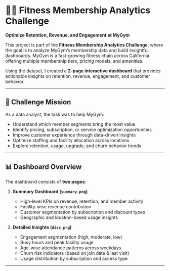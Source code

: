 # 🏋️‍♂️ Fitness Membership Analytics Challenge  
**Optimize Retention, Revenue, and Engagement at MyGym**

This project is part of the **Fitness Membership Analytics Challenge**, where the goal is to analyze MyGym’s membership data and build insightful dashboards. MyGym is a fast-growing fitness chain across California offering multiple membership tiers, pricing models, and amenities.  

Using the dataset, I created a **2-page interactive dashboard** that provides actionable insights on retention, revenue, engagement, and customer behavior.  

---

## 🎯 Challenge Mission
As a data analyst, the task was to help MyGym:
- Understand which member segments bring the most value  
- Identify pricing, subscription, or service optimization opportunities  
- Improve customer experience through data-driven insights  
- Optimize staffing and facility allocation across locations  
- Explore retention, usage, upgrade, and churn behavior trends  

---

## 📊 Dashboard Overview
The dashboard consists of **two pages**:

1. **Summary Dashboard (`summary.png`)**  
   - High-level KPIs on revenue, retention, and member activity  
   - Facility-wise revenue contribution  
   - Customer segmentation by subscription and discount types  
   - Geographic and location-based usage insights  

2. **Detailed Insights (`disc.png`)**  
   - Engagement segmentation (high, moderate, low)  
   - Busy hours and peak facility usage  
   - Age-wise attendance patterns across weekdays  
   - Churn risk indicators (based on join date & last visit)  
   - Usage distribution by subscription and access type  

---
